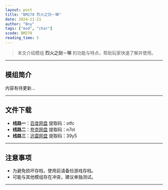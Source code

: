 ```yaml
---
layout: post
title: "BM278 烈火之剑－琳"
date: 2024-11-21
author: "Bny"
tags: ["mod", "char"]
scode: BM278
reading_time: 5
---
```


> 本文介绍模组 **烈火之剑－琳** 的功能与特点，帮助玩家快速了解并使用。

---

## 模组简介

内容有待更新...

---


## 文件下载
- **线路一**：[百度网盘](https://pan.baidu.com/s/19LUvCvstgJKcqoUPAPEkdA?pwd=otfc)  提取码：otfc  
- **线路二**：[夸克网盘](https://pan.quark.cn/s/ae52b188d35c?pwd=n7ol)  提取码：n7ol  
- **线路三**：[迅雷网盘](https://pan.xunlei.com/s/VOCCbRucq9n3Yh7C3YoPmbVXA1?pwd=39y5)  提取码：39y5  

---

## 注意事项
- 为避免损坏存档，使用前请备份游戏存档。
- 可能与其他模组存在冲突，建议单独测试。

---

